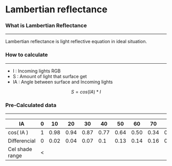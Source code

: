 # Lambertian reflectance
### What is Lambertian Reflectance
---
 Lambertian reflectance is light reflective equation in ideal situation.
### How to calculate
---
- I : Incoming lights RGB
- S : Amount of light that surface get
- IA : Angle between surface and Incoming lights

$$S = cos( IA ) * I$$
### Pre-Calculated data
---

| IA              | 0   | 10   | 20   | 30   | 40   | 50   | 60   | 70   | 80   | 90   |
| --------------- | --- | ---- | ---- | ---- | ---- | ---- | ---- | ---- | ---- | ---- |
| cos( IA )       | 1   | 0.98 | 0.94 | 0.87 | 0.77 | 0.64 | 0.50 | 0.34 | 0.17 | 0    |
| Differencial    | 0   | 0.02 | 0.04 | 0.07 | 0.1  | 0.13 | 0.14 | 0.16 | 0.17 | 0.17 |
| Cel shade range | <   |      |      |      |      |      |      |      |      |      |


